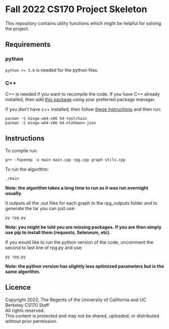 # Fall 2022 CS170 Project Skeleton
This repository contains utility functions which might be helpful for solving the project.

## Requirements
### python
`python >= 3.6` is needed for the python files.

### C++
C++ is needed if you want to recompile the code. If you have C++ already installed, then add [this package](https://json.nlohmann.me/integration/package_managers/#conda) using your preferred package manager.

If you don’t have c++ installed, then follow [these instructions](https://www.msys2.org/) and then run:

    pacman -S mingw-w64-x86 64-toolchain
    pacman -S mingw-w64-x86 64-nlohmann-json

## Instructions
To compile run: 

    g++ -fopenmp -o main main.cpp rpg.cpp graph utils.cpp

To run the algorithm:

    ./main 

**Note: the algorithm takes a long time to run as it was run overnight usually.**

It outputs all the .out files for each graph to the rpg_outputs folder and to generate the tar you can just use:

    py rpg.py 

**Note: you might be told you are missing packages. If you are then simply use pip to install them (requests, Seleneum, etc).**

If you would like to run the python version of the code, uncomment the second to last line of rpg.py and use:

    py rpg.py

**Note: the python version has slightly less optimized parameters but is the same algorithm.**

## Licence
Copyright 2022, The Regents of the University of California and UC Berkeley CS170 Staff  
All rights reserved.  
This content is protected and may not be shared, uploaded, or distributed without prior permission. 



